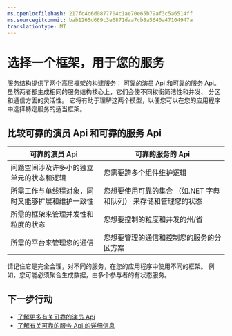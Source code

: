```yaml
---
ms.openlocfilehash: 217fc4c6d0877704c1ae70e65b79af3c5a6514ff
ms.sourcegitcommit: bab1265d669c3e6871daa7cb8a5640a47104947a
translationtype: MT
---
```

<properties
   pageTitle="选择一个框架"
   description="服务结构提供了两个高层框架的构建服务︰ 演员框架和服务框架。 了解每个值将帮助您为您的应用程序进行正确的体系结构决策。"
   services="service-fabric"
   documentationCenter=".net"
   authors="seanmck"
   manager="timlt"
   editor=""/>

<tags
   ms.service="service-fabric"
   ms.devlang="dotNet"
   ms.topic="article"
   ms.tgt_pltfrm="NA"
   ms.workload="NA"
   ms.date="07/09/2015"
   ms.author="seanmck"/>

# 选择一个框架，用于您的服务

服务结构提供了两个高层框架的构建服务︰ 可靠的演员 Api 和可靠的服务 Api。 虽然两者都生成相同的服务结构核心上，它们会使不同权衡简洁性和并发、 分区和通信方面的灵活性。 它将有助于理解这两个模型，以便您可以在您的应用程序中选择特定服务的适当框架。

## 比较可靠的演员 Api 和可靠的服务 Api

|**可靠的演员 Api**|**可靠的服务的 Api**|
|-----------------------|--------------------------|
|问题空间涉及许多小的独立单元的状态和逻辑|您需要跨多个组件维护逻辑|
|所需工作与单线程对象，同时又能够扩展和维护一致性|您想要使用可靠的集合 （如.NET 字典和队列） 来存储和管理您的状态|
|所需的框架来管理并发性和粒度的状态|您想要控制的粒度和并发的州/省|
|所需的平台来管理您的通信|您想要管理的通信和控制您的服务的分区方案|

请记住它是完全合理，对不同的服务，在您的应用程序中使用不同的框架。 例如，您可能必须聚合生成数据，由多个参与者的有状态服务。

## 下一步行动

- [了解更多有关可靠的演员 Api](service-fabric-reliable-actors-introduction.md)
- [了解有关可靠的服务 Api 的详细信息](../Service-Fabric/service-fabric-reliable-services-introduction.md)
